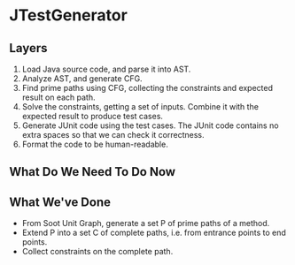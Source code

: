 # JTestGenerator

## Layers

1. Load Java source code, and parse it into AST.
2. Analyze AST, and generate CFG.
3. Find prime paths using CFG, collecting the constraints and expected result on each path.
4. Solve the constraints, getting a set of inputs. Combine it with the expected result to produce test cases.
5. Generate JUnit code using the test cases. The JUnit code contains no extra spaces so that we can check it correctness.
6. Format the code to be human-readable.

## What Do We Need To Do Now



## What We've Done

- From Soot Unit Graph, generate a set P of prime paths of a method.
- Extend P into a set C of complete paths, i.e. from entrance points to end points.
- Collect constraints on the complete path.
